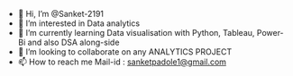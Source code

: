 - 👋 Hi, I’m @Sanket-2191
- 👀 I’m interested in Data analytics
- 🌱 I’m currently learning Data visualisation with Python, Tableau, Power-Bi and also DSA along-side
- 💞️ I’m looking to collaborate on any ANALYTICS PROJECT
- 📫 How to reach me Mail-id : sanketpadole1@gmail.com

<!---
Sanket-2191/Sanket-2191 is a ✨ special ✨ repository because its `README.md` (this file) appears on your GitHub profile.
You can click the Preview link to take a look at your changes.
--->
